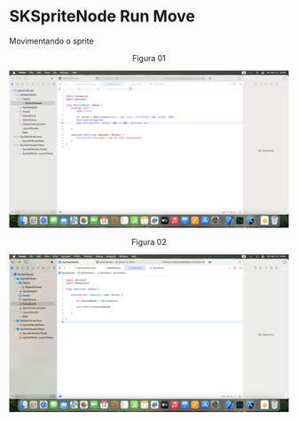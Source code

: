 # SKSpriteNode Run Move

Movimentando o sprite

<div align="center">
Figura 01
</div>

![](Imagens/SKSpriteNode-RunMoveTo-Img01.png)

<div align="center">
Figura 02
</div>

![](Imagens/SKSpriteNode-RunMoveTo-Img02.png)

